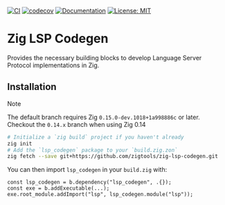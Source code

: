 [![CI](https://github.com/zigtools/zig-lsp-codegen/actions/workflows/main.yml/badge.svg)](https://github.com/zigtools/zig-lsp-codegen/actions)
[![codecov](https://codecov.io/gh/zigtools/zig-lsp-codegen/graph/badge.svg?token=C3HCN59E4C)](https://codecov.io/gh/zigtools/zig-lsp-codegen)
[![Documentation](https://badgen.net/badge/icon/Docs?icon=wiki&label)](https://zigtools.github.io/zig-lsp-codegen)
[![License: MIT](https://img.shields.io/badge/License-MIT-yellow.svg)](https://opensource.org/licenses/MIT)

# Zig LSP Codegen

Provides the necessary building blocks to develop Language Server Protocol implementations in Zig.

## Installation

> [!NOTE]
> The default branch requires Zig `0.15.0-dev.1018+1a998886c` or later. Checkout the `0.14.x` branch when using Zig 0.14

```bash
# Initialize a `zig build` project if you haven't already
zig init
# Add the `lsp_codegen` package to your `build.zig.zon`
zig fetch --save git+https://github.com/zigtools/zig-lsp-codegen.git
```

You can then import `lsp_codegen` in your `build.zig` with:

```zig
const lsp_codegen = b.dependency("lsp_codegen", .{});
const exe = b.addExecutable(...);
exe.root_module.addImport("lsp", lsp_codegen.module("lsp"));
```
